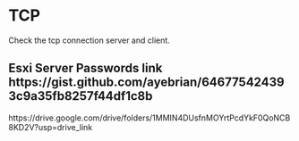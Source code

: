 # TCP
Check the tcp connection server and client. 
<h2>
  Esxi Server Passwords link
  https://gist.github.com/ayebrian/646775424393c9a35fb8257f44df1c8b
</h2>
<p>https://drive.google.com/drive/folders/1MMIN4DUsfnMOYrtPcdYkF0QoNCB8KD2V?usp=drive_link</p>

